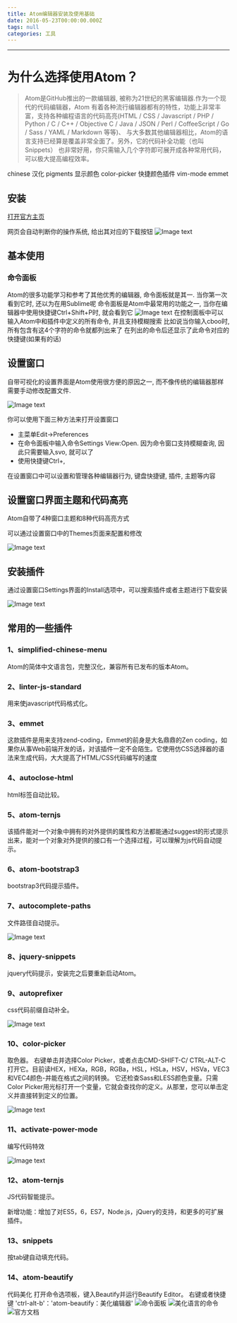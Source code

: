 ```yaml
---
title: Atom编辑器安装及使用基础
date: 2016-05-23T00:00:00.000Z
tags: null
categories: 工具
---
```


--------------------------------------------------------------------------------

# 为什么选择使用Atom？

> Atom是GitHub推出的一款编辑器, 被称为21世纪的黑客编辑器.作为一个现代的代码编辑器，Atom 有着各种流行编辑器都有的特性，功能上非常丰富，支持各种编程语言的代码高亮(HTML / CSS / Javascript / PHP / Python / C / C++ / Objective C / Java / JSON / Perl / CoffeeScript / Go / Sass / YAML / Markdown 等等)、 与大多数其他编辑器相比，Atom的语言支持已经算是覆盖非常全面了。另外，它的代码补全功能（也叫Snippets） 也非常好用，你只需输入几个字符即可展开成各种常用代码，可以极大提高编程效率。

<!-- more -->

 chinese 汉化 pigments 显示颜色 color-picker 快捷颜色插件 vim-mode emmet

## 安装

[打开官方主页](https://atom.io/)

网页会自动判断你的操作系统, 给出其对应的下载按钮 ![Image text](https://raw.githubusercontent.com/PeterHo/images/master/blog/editor/atom/atom_1/linux-downloads.png)

## 基本使用

### 命令面板

Atom的很多功能学习和参考了其他优秀的编辑器, 命令面板就是其一. 当你第一次看到它时, 还以为在用Sublime呢 命令面板是Atom中最常用的功能之一, 当你在编辑器中使用快捷键Ctrl+Shift+P时, 就会看到它 ![Image text](https://raw.githubusercontent.com/PeterHo/images/master/blog/editor/atom/atom_1/command-palette.png) 在控制面板中可以输入Atom中和插件中定义的所有命令, 并且支持模糊搜索 比如说当你输入cboo时, 所有包含有这4个字符的命令就都列出来了 在列出的命令后还显示了此命令对应的快捷键(如果有的话)

## 设置窗口

自带可视化的设置界面是Atom使用很方便的原因之一, 而不像传统的编辑器那样需要手动修改配置文件.

![Image text](https://raw.githubusercontent.com/PeterHo/images/master/blog/editor/atom/atom_1/settings.png)

你可以使用下面三种方法来打开设置窗口

- 主菜单Edit->Preferences
- 在命令面板中输入命令Settings View:Open. 因为命令窗口支持模糊查询, 因此只需要输入svo, 就可以了
- 使用快捷键Ctrl+,

在设置窗口中可以设置和管理各种编辑器行为, 键盘快捷键, 插件, 主题等内容

## 设置窗口界面主题和代码高亮

Atom自带了4种窗口主题和8种代码高亮方式

可以通过设置窗口中的Themes页面来配置和修改

![Image text](https://raw.githubusercontent.com/PeterHo/images/master/blog/editor/atom/atom_1/theme.png)

## 安装插件

通过设置窗口Settings界面的Install选项中，可以搜索插件或者主题进行下载安装

![Image text](http://img.blog.csdn.net/20151212191447866)

## 常用的一些插件

### 1、simplified-chinese-menu

Atom的简体中文语言包，完整汉化，兼容所有已发布的版本Atom。

### 2、linter-js-standard

用来使javascript代码格式化。

### 3、emmet

这款插件是用来支持zend-coding，Emmet的前身是大名鼎鼎的Zen coding，如果你从事Web前端开发的话，对该插件一定不会陌生。它使用仿CSS选择器的语法来生成代码，大大提高了HTML/CSS代码编写的速度

### 4、autoclose-html

html标签自动比较。

### 5、atom-ternjs

该插件能对一个对象中拥有的对外提供的属性和方法都能通过suggest的形式提示出来，能对一个对象对外提供的接口有一个选择过程，可以理解为js代码自动提示。

### 6、atom-bootstrap3

bootstrap3代码提示插件。

### 7、autocomplete-paths

文件路径自动提示。

![Image text](http://upload-images.jianshu.io/upload_images/1980884-9aa1f194f81ff3ef.gif?imageMogr2/auto-orient/strip)

### 8、jquery-snippets

jquery代码提示，安装完之后要重新启动Atom。

### 9、autoprefixer

css代码前缀自动补全。

![Image text](http://upload-images.jianshu.io/upload_images/1980884-d4c97a1b1e7c2a86.gif?imageMogr2/auto-orient/strip)

### 10、color-picker

取色器。 右键单击并选择Color Picker，或者点击CMD-SHIFT-C/ CTRL-ALT-C打开它。目前读HEX，HEXa，RGB，RGBa，HSL，HSLa，HSV，HSVa，VEC3和VEC4颜色-并能在格式之间的转换。 它还检查Sass和LESS颜色变量。只需Color Picker用光标打开一个变量，它就会查找你的定义。从那里，您可以单击定义并直接转到定义的位置。

![Image text](http://upload-images.jianshu.io/upload_images/1980884-deb030a911e29e87.gif?imageMogr2/auto-orient/strip)

### 11、activate-power-mode

编写代码特效

![Image text](http://upload-images.jianshu.io/upload_images/1980884-f92385d3975ba2a1.png?imageMogr2/auto-orient/strip)

### 12、atom-ternjs

JS代码智能提示。

新增功能：增加了对ES5，6，ES7，Node.js，jQuery的支持，和更多的可扩展插件。

### 13、snippets

按tab键自动填充代码。

### 14、atom-beautify
代码美化
打开命令选项板，键入Beautify并运行Beautify Editor。
右键或者快捷键
'ctrl-alt-b'：'atom-beautify：美化编辑器'
![命令面板](https://i.github-camo.com/894f5500758f862aea9995f174a8a17a17db0b57/68747470733a2f2f636c6f75642e67697468756275736572636f6e74656e742e636f6d2f6173736574732f313838353333332f31363534323538332f31633864393735632d343038352d313165362d383330372d6533356466373433306131302e706e67)
![美化语言的命令](https://i.github-camo.com/1b0c8e9e1bbbf4af2d88d540a4405ab2f32c4227/68747470733a2f2f636c6f75642e67697468756275736572636f6e74656e742e636f6d2f6173736574732f313838353333332f32353737353538362f66336663376563342d333237652d313165372d383537362d3435653733356538303033322e676966)
![官方文档](https://atom.io/packages/atom-beautify)
